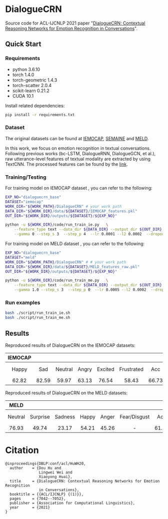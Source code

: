 # DialogueCRN
Source code for ACL-IJCNLP 2021 paper "[DialogueCRN: Contextual Reasoning Networks for Emotion Recognition in Conversations](https://arxiv.org/pdf/2106.01978.pdf)".

## Quick Start

### Requirements

* python 3.6.10          
* torch 1.4.0            
* torch-geometric 1.4.3
* torch-scatter 2.0.4
* scikit-learn 0.21.2
* CUDA 10.1

Install related dependencies:
```bash
pip install -r requirements.txt
```

### Dataset

The original datasets can be found at [IEMOCAP](https://sail.usc.edu/iemocap/), [SEMAINE](https://semaine-db.eu) and [MELD](https://github.com/SenticNet/MELD).

In this work, we focus on emotion recognition in textual conversations. 
Following previous works (bc-LSTM, DialogueRNN, DialogueGCN, et al.), raw utterance-level features of textual modality are extracted by using TextCNN.
The processed features can be found by the [link](https://github.com/declare-lab/conv-emotion/tree/master/bc-LSTM-pytorch).


### Training/Testing

For training model on IEMOCAP dataset , you can refer to the following:
    
```bash
EXP_NO="dialoguecrn_base"
DATASET="iemocap"
WORK_DIR="${WORK_PATH}/DialogueCRN" # your work path
DATA_DIR="${WORK_DIR}/data/${DATASET}/IEMOCAP_features.pkl"
OUT_DIR="${WORK_DIR}/outputs/${DATASET}/${EXP_NO}"

python -u ${WORK_DIR}/code/run_train_ie.py   \
    --feature_type text --data_dir ${DATA_DIR} --output_dir ${OUT_DIR}  \
    --gamma 0 --step_s 3  --step_p 4  --lr 0.0001 --l2 0.0002  --dropout 0.2 --base_layer 2
```

For training model on MELD dataset , you can refer to the following:

```bash
EXP_NO="dialoguecrn_base"
DATASET="meld"
WORK_DIR="${WORK_PATH}/DialogueCRN" # # your work path
DATA_DIR="${WORK_DIR}/data/${DATASET}/MELD_features_raw.pkl"
OUT_DIR="${WORK_DIR}/outputs/${DATASET}/${EXP_NO}"

python -u ${WORK_DIR}/code/run_train_me.py   \
    --feature_type text --data_dir ${DATA_DIR} --output_dir ${OUT_DIR}  \
    --gamma 1.0 --step_s 3  --step_p 0  --lr 0.0005 --l2 0.0002  --dropout 0.2 --base_layer 1

```

### Run examples
```bash
bash ./script/run_train_ie.sh
bash ./script/run_train_me.sh
```


## Results

Reproduced results of DialogueCRN on the IEMOCAP datasets:

| **IEMOCAP**| | | | | | | | |
|:-----:|:-----:|:-----:|:-----:|:-----:|:-----:|:-----:|:-----:|:-----:|
|Happy|Sad|Neutral|Angry|Excited|Frustrated|Acc|Macro-F1|Weighted-F1|
|62.82|82.59|59.97|63.13|76.54|58.43|66.73|67.25|66.66|

Reproduced results of DialogueCRN on the MELD datasets:

| **MELD** | | | | | | | | |
|:-----:|:-----:|:-----:|:-----:|:-----:|:-----:|:-----:|:-----:|:-----:|
|Neutral|Surprise|Sadness|Happy|Anger|Fear/Disgust|Acc|Macro-F1|Weighted-F1|
|76.93|49.74|23.17|54.21|45.26|-|61.26|35.62|58.55|


# Citation
```
@inproceedings{DBLP:conf/acl/HuWH20,
  author    = {Dou Hu and
               Lingwei Wei and
               Xiaoyong Huai},
  title     = {DialogueCRN: Contextual Reasoning Networks for Emotion Recognition
               in Conversations},
  booktitle = {{ACL/IJCNLP} {(1)}},
  pages     = {7042--7052},
  publisher = {Association for Computational Linguistics},
  year      = {2021}
}
```


